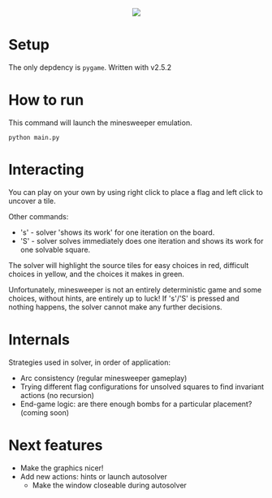 <p align="center">
   <img src="game_recording.gif">
</p>

# Setup
The only depdency is ```pygame```. Written with v2.5.2

# How to run 
This command will launch the minesweeper emulation. 

``` python main.py ``` 

# Interacting 
You can play on your own by using right click to place a flag and left click to uncover a tile.

Other commands: 
* 's' - solver 'shows its work' for one iteration on the board.
* 'S' - solver solves immediately does one iteration and shows its work for one solvable square. 

The solver will highlight the source tiles for easy choices in red, difficult choices in yellow, and the choices it makes in green. 

Unfortunately, minesweeper is not an entirely deterministic game and some choices, without hints, are entirely up to luck! If 's'/'S' is pressed and nothing happens, the solver cannot make any further decisions. 

# Internals 
Strategies used in solver, in order of application: 
* Arc consistency (regular minesweeper gameplay)
* Trying different flag configurations for unsolved squares to find invariant actions (no recursion)
* End-game logic: are there enough bombs for a particular placement? (coming soon)

# Next features
* Make the graphics nicer! 
* Add new actions: hints or launch autosolver
    * Make the window closeable during autosolver 

